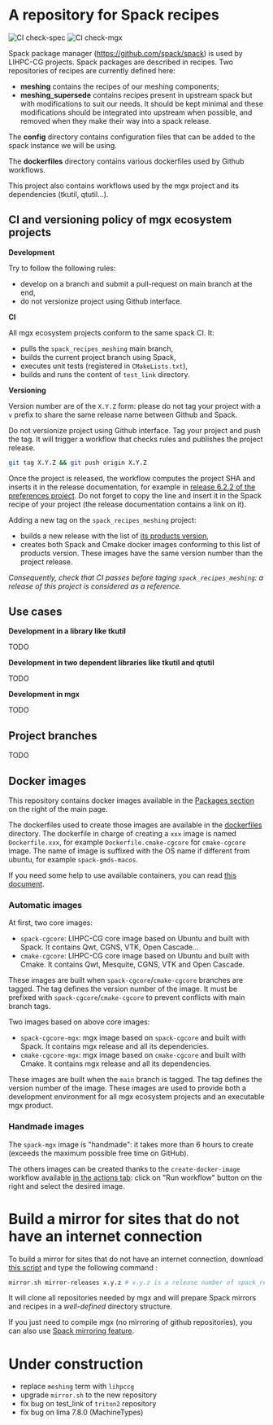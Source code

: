 # A repository for Spack recipes

![CI check-spec](https://github.com//LIHPC-Computational-Geometry/spack_recipes_meshing/actions/workflows/check-spec.yml/badge.svg)
![CI check-mgx](https://github.com//LIHPC-Computational-Geometry/spack_recipes_meshing/actions/workflows/check-mgx.yml/badge.svg)

Spack package manager (https://github.com/spack/spack) is used by LIHPC-CG projects. Spack packages are described in recipes. Two repositories of recipes are currently defined here:
- **meshing** contains the recipes of our meshing components;
- **meshing_supersede** contains recipes present in upstream spack but with modifications to suit our needs. It should be kept minimal and these modifications should be integrated into upstream when possible, and removed when they make their way into a spack release.

The **config** directory contains configuration files that can be added to the spack instance we will be using.

The **dockerfiles** directory contains various dockerfiles used by Github workflows.

This project also contains workflows used by the mgx project and its dependencies (tkutil, qtutil...).

## CI and versioning policy of mgx ecosystem projects

**Development**

Try to follow the following rules:
- develop on a branch and submit a pull-request on main branch at the end,
- do not versionize project using Github interface.

**CI**

All mgx ecosystem projects conform to the same spack CI. It:
- pulls the `spack_recipes_meshing` main branch,
- builds the current project branch using Spack,
- executes unit tests (registered in `CMakeLists.txt`),
- builds and runs the content of `test_link` directory.


**Versioning**

Version number are of the `X.Y.Z` form: please do not tag your project with a `v` prefix to share the same release name between Github and Spack.

Do not versionize project using Github interface. Tag your project and push the tag. It will trigger a workflow that checks rules and publishes the project release.
```bash
git tag X.Y.Z && git push origin X.Y.Z
```

Once the project is released, the workflow computes the project SHA and inserts it in the release documentation, for example in [release 6.2.2 of the preferences project](https://github.com/LIHPC-Computational-Geometry/preferences/releases/tag/6.2.2). Do not forget to copy the line and insert it in the Spack recipe of your project (the release documentation contains a link on it).

Adding a new tag on the `spack_recipes_meshing` project:
- builds a new release with the list of [its products version](https://github.com/LIHPC-Computational-Geometry/spack_recipes_meshing/releases/tag/1.1.2),
- creates both Spack and Cmake docker images conforming to this list of products version. These images have the same version number than the project release.

*Consequently, check that CI passes before taging `spack_recipes_meshing`: a release of this project is considered as a reference.*

## Use cases
**Development in a library like tkutil**

TODO

**Development in two dependent libraries like tkutil and qtutil**

TODO

**Development in mgx**

TODO

## Project branches

TODO

## Docker images

This repository contains docker images available in the [Packages section](https://github.com/orgs/LIHPC-Computational-Geometry/packages?repo_name=spack_recipes_meshing) on the right of the main page.

The dockerfiles used to create those images are available in the [dockerfiles](./dockerfiles) directory. The dockerfile in charge of creating a `xxx` image is named `Dockerfile.xxx`, for example `Dockerfile.cmake-cgcore` for `cmake-cgcore` image. The name of image is suffixed with the OS name if different from ubuntu, for example `spack-gmds-macos`.

If you need some help to use available containers, you can read [this document](./docs/container-development.md).

### Automatic images

At first, two core images:
- `spack-cgcore`: LIHPC-CG core image based on Ubuntu and built with Spack. It contains Qwt, CGNS, VTK, Open Cascade...
- `cmake-cgcore`: LIHPC-CG core image based on Ubuntu and built with Cmake. It contains Qwt, Mesquite, CGNS, VTK and Open Cascade.

These images are built when `spack-cgcore`/`cmake-cgcore` branches are tagged. The tag defines the version number of the image. It must be prefixed with `spack-cgcore`/`cmake-cgcore` to prevent conflicts with main branch tags.

Two images based on above core images:
- `spack-cgcore-mgx`: mgx image based on `spack-cgcore` and built with Spack. It contains mgx release and all its dependencies.
- `cmake-cgcore-mgx`: mgx image based on `cmake-cgcore` and built with Cmake. It contains mgx release and all its dependencies.

These images are built when the `main` branch is tagged. The tag defines the version number of the image. These images are used to provide both a development environment for all mgx ecosystem projects and an executable mgx product.

### Handmade images

The `spack-mgx` image is "handmade": it takes more than 6 hours to create (exceeds the maximum possible free time on GitHub).

The others images can be created thanks to the `create-docker-image` workflow available [in the actions tab](https://github.com/LIHPC-Computational-Geometry/spack_recipes_meshing/actions/workflows/create-docker-image.yml): click on "Run workflow" button on the right and select the desired image.

# Build a mirror for sites that do not have an internet connection

To build a mirror for sites that do not have an internet connection, download [this script](./dockerfiles/mirror.sh) and type the following command :

```bash
mirror.sh mirror-releases x.y.z # x.y.z is a release number of spack_recipes_meshing repository
```

It will clone all repositories needed by mgx and will prepare Spack mirrors and recipes in a *well-defined* directory structure.

If you just need to compile mgx (no mirroring of github repositories), you can also use [Spack mirroring feature](./docs/spack-mirroring.md).

# Under construction

- replace `meshing` term with `lihpccg`
- upgrade `mirror.sh` to the new repository
- fix bug on test_link of `triton2` repository
- fix bug on lima 7.8.0 (MachineTypes)




